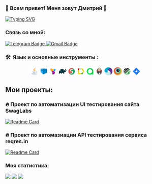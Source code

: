 ### :frog: Всем привет! Меня зовут Дмитрий :frog:

[![Typing SVG](https://readme-typing-svg.herokuapp.com?color=%2336BCF7&lines=QA+Engineer)](https://git.io/typing-svg)

### Связь со мной:

  <a href="https://t.me/St_panda">
    <img src="https://img.shields.io/badge/Telegram-blue?style=for-the-badge&logo=telegram&logoColor=white" alt="Telegram Badge"/>
  </a>

   <a href="mailto:spitfiredia@gmail.com">
    <img src="https://img.shields.io/badge/Gmail-red?style=for-the-badge&logo=gmail&logoColor=white" alt="Gmail Badge"/>
  </a>

 
### 🛠 &nbsp;Язык и основные инструменты :

<p  align="center"> 

<img width="5%" title="Java" src="media/icons/Java.svg">
<img width="5%" title="Selenoid" src="media/icons/Selenoid.svg">
<img width="5%" title="Selenide" src="media/icons/Selenide.svg">
<img width="5%" title="Gradle" src="media/icons/Gradle.svg">
<img width="5%" title="Junit5" src="media/icons/Junit5.svg">
<img width="5%" title="Allure Report" src="media/icons/Allure.svg">
<img width="5%" title="Allure TestOps" src="media/icons/Allure_TO.svg">
<img width="5%" title="Jenkins" src="media/icons/Jenkins.svg">
<img width="5%" title="Appium" src="media/icons/Appium.svg">
<img width="5%" title="Browserstack" src="media/icons/Browserstack.svg">
<img width="5%" title="RestAssured" src="media/icons/RestAssured.svg">
<img width="5%" title="Jira" src="media/icons/Jira.svg">

</p>

## Мои проекты:

### :fire: Проект по автоматизации UI тестирования сайта SwagLabs

[![Readme Card](https://github-readme-stats.vercel.app/api/pin/?username=egolikov&repo=baucenter-product-autotests)](https://github.com/DmitriySaltykov/hwtestproject)

### :fire: Проект по автомазиации API тестирования сервиса reqres.in

[![Readme Card](https://github-readme-stats.vercel.app/api/pin/?username=egolikov&repo=reqresin-product-autotests)](https://github.com/DmitriySaltykov/rest_api_lombok_)


### Моя статистика:

![](https://github-profile-summary-cards.vercel.app/api/cards/profile-details?username=DmitriySaltykov&theme=solarized_dark)
![](https://github-profile-summary-cards.vercel.app/api/cards/stats?username=DmitriySaltykov&theme=solarized_dark)
![](https://github-profile-summary-cards.vercel.app/api/cards/repos-per-language?username=DmitriySaltykov&theme=solarized_dark)
